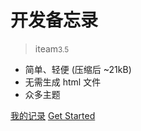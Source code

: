 <!-- _coverpage.md -->

<!-- ![logo](_media/icon.png) -->

# 开发备忘录 

> iteam<small>3.5</small>

- 简单、轻便 (压缩后 ~21kB)
- 无需生成 html 文件
- 众多主题

[我的记录](https://iteam123.gitee.io/iteam_word/#/docs/backend/0-mydocs-work/0-mydocs-work)
[Get Started](https://github.com/hanju123/iteam_word)


